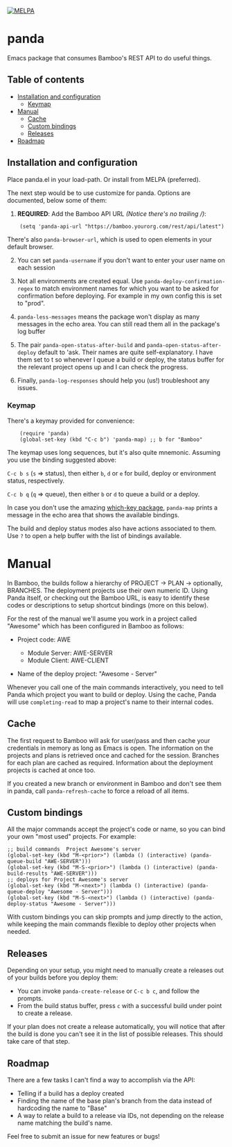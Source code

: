[![MELPA](https://melpa.org/packages/panda-badge.svg)](https://melpa.org/#/panda)

# panda
Emacs package that consumes Bamboo's REST API to do useful things.

## Table of contents

<!--ts-->

   * [Installation and configuration](#installation-and-configuration)
     * [Keymap](#keymap)
   * [Manual](#manual)
     * [Cache](#cache)
     * [Custom bindings](#custom-bindings)
     * [Releases](#releases)
   * [Roadmap](#roadmap)
<!--te-->

## Installation and configuration

Place panda.el in your load-path.  Or install from MELPA (preferred).

The next step would be to use customize for panda. Options are documented, below some of them:

1. **REQUIRED**: Add the Bamboo API URL _(Notice there's no trailing /)_:

```elisp
    (setq 'panda-api-url "https://bamboo.yourorg.com/rest/api/latest")
```

There's also `panda-browser-url`, which is used to open elements in your default browser.

2. You can set `panda-username` if you don't want to enter your user name on each session

3. Not all environments are created equal. Use `panda-deploy-confirmation-regex` to match
   environment names for which you want to be asked for confirmation before deploying.
   For example in my own config this is set to "prod".

4. `panda-less-messages` means the package won't display as many messages in the echo area.
   You can still read them all in the package's log buffer

5. The pair `panda-open-status-after-build` and `panda-open-status-after-deploy` default to 'ask.
   Their names are quite self-explanatory. I have them set to t so whenever I queue a build 
   or deploy, the status buffer for the relevant project opens up and I can check the progress.
   
6. Finally, `panda-log-responses` should help you (us!) troubleshoot any issues.

### Keymap

There's a keymay provided for convenience:
```elisp
    (require 'panda)
    (global-set-key (kbd "C-c b") 'panda-map) ;; b for "Bamboo"
```

The keymap uses long sequences, but it's also quite mnemonic. Assuming you use the binding suggested above:

`C-c b s` (`s` => status), then either `b`, `d` or `e` for build, deploy or environment status, respectively.

`C-c b q` (`q` =>  queue), then either `b` or `d` to queue a build or a deploy.

In case you don't use the amazing [which-key package](https://melpa.org/#/which-key), `panda-map` prints a 
message in the echo area that shows the available bindings.

The build and deploy status modes also have actions associated to them. Use `?` to open a help buffer
with the list of bindings available.

# Manual

In Bamboo, the builds follow a hierarchy of PROJECT -> PLAN -> optionally, BRANCHES.
The deployment projects use their own numeric ID. Using Panda itself, or checking out 
the Bamboo URL, is easy to identify these codes or descriptions to setup shortcut bindings
(more on this below).


For the rest of the manual we'll asume you work in a project called "Awesome" which has 
been configured in Bamboo as follows:

* Project code: AWE
  * Module Server: AWE-SERVER
  * Module Client: AWE-CLIENT

* Name of the deploy project: "Awesome - Server"

Whenever you call one of the main commands interactively, you need to tell Panda which
project you want to build or deploy. Using the cache, Panda will use `completing-read` to
map a project's name to their internal codes.

## Cache

The first request to Bamboo will ask for user/pass and then cache your credentials in memory
as long as Emacs is open. The information on the projects and plans is retrieved once
and cached for the session. Branches for each plan are cached as required. Information
about the deployment projects is cached at once too. 

If you created a new branch or environment in Bamboo and don't see them in panda, call 
`panda-refresh-cache` to force a reload of all items.

## Custom bindings

All the major commands accept the project's code or name, so you can bind your own
"most used" projects. For example:

```elisp
;; build commands  Project Awesome's server
(global-set-key (kbd "M-<prior>") (lambda () (interactive) (panda-queue-build "AWE-SERVER")))
(global-set-key (kbd "M-S-<prior>") (lambda () (interactive) (panda-build-results "AWE-SERVER")))
;; deploys for Project Awesome's server
(global-set-key (kbd "M-<next>") (lambda () (interactive) (panda-queue-deploy "Awesome - Server")))
(global-set-key (kbd "M-S-<next>") (lambda () (interactive) (panda-deploy-status "Awesome - Server")))
```

With custom bindings you can skip prompts and jump directly to the action, while keeping the main
commands flexible to deploy other projects when needed.

## Releases

Depending on your setup, you might need to manually create a releases out of your builds
before you deploy them:

* You can invoke `panda-create-release` or `C-c b c`, and follow the prompts.
* From the build status buffer, press `c` with a successful build under point to create a release.

If your plan does not create a release automatically, you will notice that after the build is done 
you can't see it in the list of possible releases. This should take care of that step.

## Roadmap

There are a few tasks I can't find a way to accomplish via the API:
* Telling if a build has a deploy created
* Finding the name of the base plan's branch from the data instead of hardcoding the name to "Base"
* A way to relate a build to a release via IDs, not depending on the release name matching the build's name.

Feel free to submit an issue for new features or bugs!

